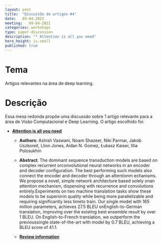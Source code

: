 ```yaml
---
layout: post
title:  "Discussão de artigos #4"
date:   09-04-2021
meeting:   09-04-2021
categories: workshops
type: paper-discussion
description: "* Attention is all you need"
hero_height: is-small
published: true
---
```


# Tema

Artigos relevantes na área de deep learning.

# Descrição

Essa mesa redonda propõe uma discussão sobre 1 artigo relevante para a área de Visão Computacional e Deep Learning. O artigo escolhido foi: 

* [**Attention is all you need**](https://papers.nips.cc/paper/2017/file/3f5ee243547dee91fbd053c1c4a845aa-Paper.pdf)

    * **Authors**: Ashish Vaswani, Noam Shazeer, Niki Parmar, Jakob Uszkoreit, Llion Jones, Aidan N. Gomez, Łukasz Kaiser, Illia Polosukhin

    * **Abstract**: The dominant sequence transduction models are based on complex recurrent orconvolutional neural networks in an encoder and decoder configuration. The best performing such models also connect the encoder and decoder through an attentionm echanisms. We propose a novel, simple network architecture based solely onan attention mechanism, dispensing with recurrence and convolutions entirely.Experiments on two machine translation tasks show these models to be superiorin quality while being more parallelizable and requiring significantly less timeto train. Our single model with 165 million parameters, achieves 27.5 BLEU onEnglish-to-German translation, improving over the existing best ensemble result by over 1 BLEU. On English-to-French translation, we outperform the previoussingle state-of-the-art with model by 0.7 BLEU, achieving a BLEU score of 41.1.

    * [**Review information**](https://papers.nips.cc/paper/2017/hash/3f5ee243547dee91fbd053c1c4a845aa-Abstract.html)

<!---
# Discussão

<iframe style="width:660px;height:415px;"
    src="https://www.youtube.com/embed/a4XVqBzntUU" 
    allowfullscreen>
</iframe>
-->
